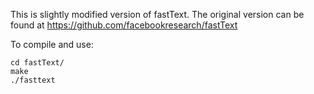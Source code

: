 This is slightly modified version of fastText. The original version can be
found at https://github.com/facebookresearch/fastText

To compile and use:

```
cd fastText/
make
./fasttext
```


